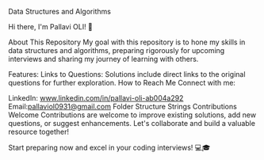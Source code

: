 Data Structures and Algorithms

Hi there, I'm Pallavi OLI! 👋

About This Repository
My goal with this repository is to hone my skills in data structures and algorithms, preparing rigorously for upcoming interviews and sharing my journey of learning with others.

Features:
Links to Questions: Solutions include direct links to the original questions for further exploration.
How to Reach Me
Connect with me:

LinkedIn: www.linkedin.com/in/pallavi-oli-ab004a292
Email:pallaviol0931@gmail.com
Folder Structure
Strings
Contributions Welcome
Contributions are welcome to improve existing solutions, add new questions, or suggest enhancements. Let's collaborate and build a valuable resource together!

Start preparing now and excel in your coding interviews! 💻🎓
